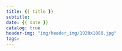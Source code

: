 ```yaml
---
title: {{ title }}
subtitle:
date: {{ date }}
catalog: true
header-img: "img/header_img/1920x1080.jpg"
tags: 
---
```


